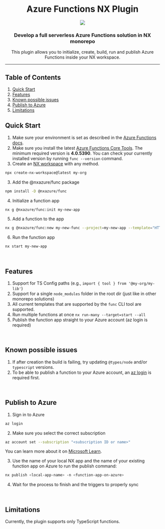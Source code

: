 <h1 align="center">Azure Functions NX Plugin</h1>
<p align="center">
  <img src="https://raw.githubusercontent.com/AlexPshul/nxazure/master/packages/func/TitleLogo.png" />
</p>
<h3 align="center">
  Develop a full serverless Azure Functions solution in NX monorepo
</h3>
<p align="center">
This plugin allows you to initialize, create, build, run and publish Azure Functions inside your NX workspace.
</p>
<hr>

## Table of Contents
1. [Quick Start](#quick-start)
2. [Features](#features)
3. [Known possible issues](#known-possible-issues)
4. [Publish to Azure](#publish-to-azure)
5. [Limitations](#limitations)

## Quick Start

1. Make sure your environment is set as described in the [Azure Functions docs](https://learn.microsoft.com/en-us/azure/azure-functions/create-first-function-vs-code-typescript#configure-your-environment).
2. Make sure you install the latest [Azure Functions Core Tools](https://learn.microsoft.com/en-us/azure/azure-functions/functions-run-local?tabs=windows%2Cisolated-process%2Cnode-v4%2Cpython-v2%2Chttp-trigger%2Ccontainer-apps&pivots=programming-language-typescript#install-the-azure-functions-core-tools). The minimum required version is **4.0.5390**. You can check your currently installed version by running `func --version` command.
3. Create an [NX workspace](https://nx.dev/getting-started/intro) with any method.

```bash
npx create-nx-workspace@latest my-org
```

3. Add the @nxazure/func package

```bash
npm install -D @nxazure/func
```

4. Initialize a function app

```bash
nx g @nxazure/func:init my-new-app
```

5. Add a function to the app

```bash
nx g @nxazure/func:new my-new-func --project=my-new-app --template="HTTP trigger"
```

6. Run the function app

```bash
nx start my-new-app
```

<br/>

## Features

1. Support for TS Config paths (e.g., `import { tool } from '@my-org/my-lib'`)
2. Support for a single `node_modules` folder in the root dir (just like in other monorepo solutions)
3. All current templates that are supported by the `func` CLI tool are supported.
4. Run multiple functions at once `nx run-many --target=start --all`
5. Publish the function app straight to your Azure account (az login is required)

<br/>

## Known possible issues

1. If after creation the build is failing, try updating `@types/node` and/or `typescript` versions.
2. To be able to publish a function to your Azure account, an [az login](https://learn.microsoft.com/en-us/cli/azure/authenticate-azure-cli) is required first.

<br/>

## Publish to Azure

1. Sign in to Azure
```bash
az login
```

2. Make sure you select the correct subscription
```bash
az account set --subscription "<subscription ID or name>"
```

You can learn more about it on [Microsoft Learn](https://learn.microsoft.com/en-us/cli/azure/authenticate-azure-cli).

3. Use the name of your local NX app and the name of your existing function app on Azure to run the publish command:
```bash
nx publish <local-app-name> -n <function-app-on-azure>
```

4. Wait for the process to finish and the triggers to properly sync

<br/>

## Limitations

Currently, the plugin supports only TypeScript functions.
